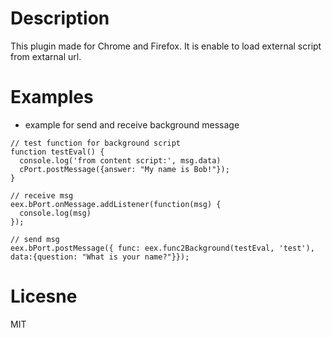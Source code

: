 # Description

This plugin made for Chrome and Firefox. It is enable to load external script from extarnal url.

# Examples

* example for send and receive background message
```
// test function for background script
function testEval() {
  console.log('from content script:', msg.data)
  cPort.postMessage({answer: "My name is Bob!"});
}

// receive msg
eex.bPort.onMessage.addListener(function(msg) {
  console.log(msg)
});

// send msg
eex.bPort.postMessage({ func: eex.func2Background(testEval, 'test'), data:{question: "What is your name?"}});
```

# Licesne

MIT


